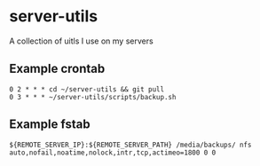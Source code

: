 # server-utils

A collection of uitls I use on my servers

## Example crontab

```crontab
0 2 * * * cd ~/server-utils && git pull
0 3 * * * ~/server-utils/scripts/backup.sh
```

## Example fstab

```fstab
${REMOTE_SERVER_IP}:${REMOTE_SERVER_PATH} /media/backups/ nfs auto,nofail,noatime,nolock,intr,tcp,actimeo=1800 0 0
```
